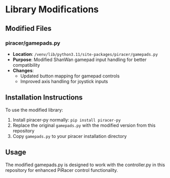 # Library Modifications

## Modified Files

### piracer/gamepads.py
- **Location**: `/venv/lib/python3.11/site-packages/piracer/gamepads.py`
- **Purpose**: Modified ShanWan gamepad input handling for better compatibility
- **Changes**: 
  - Updated button mapping for gamepad controls
  - Improved axis handling for joystick inputs

## Installation Instructions

To use the modified library:

1. Install piracer-py normally: `pip install piracer-py`
2. Replace the original `gamepads.py` with the modified version from this repository
3. Copy `gamepads.py` to your piracer installation directory

## Usage

The modified gamepads.py is designed to work with the controller.py in this repository for enhanced PiRacer control functionality.
